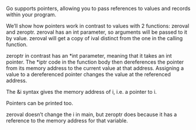 
Go supports pointers, allowing you to pass references to values and records within your program.

We’ll show how pointers work in contrast to values with 2 functions: zeroval and zeroptr. zeroval has an int parameter, so arguments will be passed to it by value. zeroval will get a copy of ival distinct from the one in the calling function.

zeroptr in contrast has an *int parameter, meaning that it takes an int pointer. The *iptr code in the function body then dereferences the pointer from its memory address to the current value at that address. Assigning a value to a dereferenced pointer changes the value at the referenced address.

The &i syntax gives the memory address of i, i.e. a pointer to i.

Pointers can be printed too.

zeroval doesn’t change the i in main, but zeroptr does because it has a reference to the memory address for that variable.